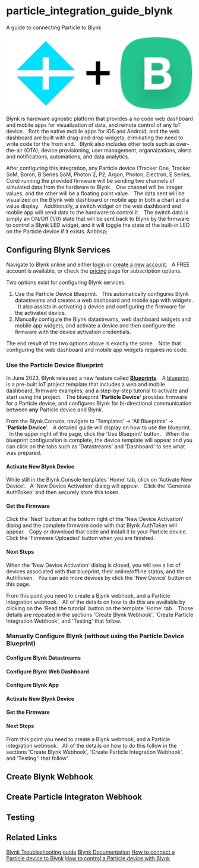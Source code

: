 # particle_integration_guide_blynk
A guide to connecting Particle to Blynk

![alt text](https://github.com/markwkiehl/particle_integration_guide_blynk/raw/dc9755b4f964f6f0454ab2ead3860d36c17260f1/Blynk%2BParticle.png "Particle + Blynk")

Blynk is hardware agnostic platform that provides a no code web dashboard and mobile apps for visualization of data, and remote control of any IoT device. &nbsp; Both the native mobile apps for iOS and Android, and the web dashboard are built with drag-and-drop widgets, eliminating the need to write code for the front end. &nbsp; Blynk also includes other tools such as over-the-air (OTA), device provisioning, user management, organaizations, alerts and notifications, automations, and data analytics. &nbsp; 

After configuring this integration, any Particle device 
(Tracker One, Tracker SoM, Boron, B Series SoM, Photon 2, P2, Argon,
Photon, Electron, E Series, Core) running the provided firmware
will be sending two channels of simulated data from the hardware to
Blynk. &nbsp; One channel will be integer values, and the other will be
a floating point value. &nbsp; The data sent will be visualized on the
Blynk web dashboard or mobile app in both a chart and a value display. &nbsp;  Additionally, a switch widget on the web dashboard and mobile app will send data to the hardware to control it. &nbsp; The switch data is simply an ON/Off (1/0) state that will be sent back to Blynk by the firmware to control a Blynk LED widget, and it will toggle the state of the built-in LED on the Particle device if it exists. &nbbsp; 

## Configuring Blynk Services
Navigate to Blynk online and either [login](https://blynk.cloud/dashboard/login) or [create a new account](https://blynk.cloud/dashboard/register). &nbsp; A FREE account is available, or check the [pricing](https://blynk.io/pricing) page for subscription options. &nbsp;

Two options exist for configuring Blynk services:
1. Use the Particle Device Blueprint. &nbsp; This automatically configures Blynk datastreams and creates a web dashboard and mobile app with widgets. &nbsp;  It also assists in activating a device and configuring the firmware for the activated device. &nbsp;
2. Manually configure the Blynk datastreams, web dashboard widgets and mobile app widgets, and activate a device and then configure the firmware with the device activation credentials. &nbsp; 

The end result of the two options above is exactly the same. &nbsp;  Note that configuring the web dashboard and mobile app widgets requires no code. &nbsp;

### Use the Particle Device Blueprint
In June 2023, Blynk released a new feature called [**Blueprints**](https://blynk.io/blog/meet-blueprints-your-pre-built-iot-solution). &nbsp;  A [blueprint](https://blynk.cloud/dashboard/blueprints/Library) is a pre-built IoT project template that includes a web and mobile dashboard, firmware examples, and a step-by-step tutorial to activate and start using the project. &nbsp;  The blueprint '**Particle Device**' provides firmware for a Particle device, and configures Blynk for bi-directional communication between **any** Particle device and Blynk. &nbsp; 

From the Blynk.Console, navigate to 'Templates' -> 'All Blueprints' -> '**Particle Device**'. &nbsp;  A detailed guide will display on how to use the blueprint. &nbsp; In the upper right of the page, click the 'Use Blueprint' button. &nbsp; When the blueprint configuration is complete, the device template will appear and you can click on the tabs such as 'Datastreams' and 'Dashboard' to see what was prepared. &nbsp; 

#### Activate New Blynk Device
While still in the Blynk.Console templates 'Home' tab, click on 'Activate New Device'. &nbsp; A 'New Device Activation' dialog will appear. &nbsp; Click the 'Generate AuthToken' and then securely store this token. &nbsp; 

#### Get the Firmware
Click the 'Next' button at the bottom right of the 'New Device Activation' dialog and the complete firmware code with that Blynk AuthToken will appear. &nbsp; Copy or download that code and install it to your Particle device. &nbsp;  Click the 'Firmware Uploaded' button when you are finished. &nbsp;

#### Next Steps
When the 'New Device Activation' dialog is closed, you will see a list of devices associated with that blueprint, their online/offline status, and the AuthToken. &nbsp; You can add more devices by click the 'New Device' button on this page. &nbsp;

From this point you need to create a Blynk webhook, and a Particle integration webhook. &nbsp; All of the details on how to do this are available by clicking on the 'Read the tutorial' button on the template 'Home' tab. &nbsp; Those details are repeated in the sections 'Create Blynk Webhook', 'Create Particle Integration Webhook', and 'Testing' that follow. &nbsp;

### Manually Configure Blynk (without using the Particle Device Blueprint)

#### Configure Blynk Datastreams

#### Configure Blynk Web Dashboard

#### Configure Blynk App

#### Activate New Blynk Device

#### Get the Firmware

#### Next Steps
From this point you need to create a Blynk webhook, and a Particle integration webhook. &nbsp; All of the details on how to do this follow in the sections 'Create Blynk Webhook', 'Create Particle Integration Webhook', and 'Testing'' that follow'. &nbsp;

## Create Blynk Webhook

## Create Particle Integraton Webhook

## Testing

## Related Links

[Blynk Troubleshooting guide](https://docs.blynk.io/en/troubleshooting/general-issues)
[Blynk Documentation](https://docs.blynk.io/)
[How to connect a Particle device to Blynk](https://docs.blynk.io/en/hardware-guides/particle)
[How to control a Particle device with Blynk](https://docs.blynk.io/en/hardware-guides/particle-part-ii)